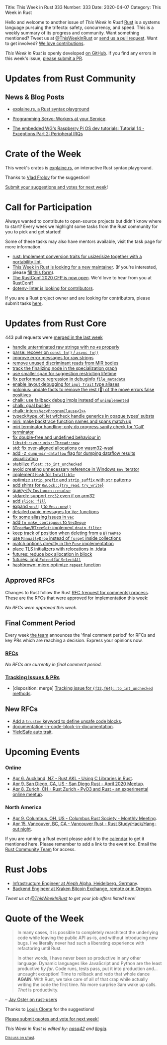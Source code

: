 Title: This Week in Rust 333
Number: 333
Date: 2020-04-07
Category: This Week in Rust

Hello and welcome to another issue of *This Week in Rust*!
[Rust](http://rust-lang.org) is a systems language pursuing the trifecta: safety, concurrency, and speed.
This is a weekly summary of its progress and community.
Want something mentioned? Tweet us at [@ThisWeekInRust](https://twitter.com/ThisWeekInRust) or [send us a pull request](https://github.com/cmr/this-week-in-rust).
Want to get involved? [We love contributions](https://github.com/rust-lang/rust/blob/master/CONTRIBUTING.md).

*This Week in Rust* is openly developed [on GitHub](https://github.com/cmr/this-week-in-rust).
If you find any errors in this week's issue, [please submit a PR](https://github.com/cmr/this-week-in-rust/pulls).

# Updates from Rust Community

## News & Blog Posts
* [explaine.rs, a Rust syntax playground](https://reddit.com/r/rust/comments/ftme7o/explainers_rust_syntax_playground/)

* [Programming Servo: Workers at your Service](https://medium.com/programming-servo/programming-servo-workers-at-your-service-db71e5943511).
- [The embedded WG's Raspberry Pi OS dev tutorials: Tutorial 14 - Exceptions Part 2: Peripheral IRQs](https://github.com/rust-embedded/rust-raspberrypi-OS-tutorials/tree/master/14_exceptions_part2_peripheral_IRQs)

# Crate of the Week

This week's crates is [explaine.rs](https://github.com/jrvidal/explaine.rs), an interactive Rust syntax playground.

Thanks to [Vlad Frolov](https://users.rust-lang.org/t/crate-of-the-week/2704/747) for the suggestion!

[Submit your suggestions and votes for next week][submit_crate]!

[submit_crate]: https://users.rust-lang.org/t/crate-of-the-week/2704

# Call for Participation

Always wanted to contribute to open-source projects but didn't know where to start?
Every week we highlight some tasks from the Rust community for you to pick and get started!

Some of these tasks may also have mentors available, visit the task page for more information.

* [rust: Implement conversion traits for usize/isize together with a portability lint](https://github.com/rust-lang/rust/issues/70460).
* [This Week in Rust is looking for a new maintainer](https://blog.rust-lang.org/inside-rust/2020/03/13/twir-new-lead.html). (If you're interested, please [fill this form](https://docs.google.com/forms/d/e/1FAIpQLScJUYdkpLwQc_4zn3oxpVLdT3IHtKlYEBAzd6lgSgE3vsTOtA/viewform)).
* [The RustConf 2020 CFP is now open](https://cfp.rustconf.com/events/rustconf-2020). We'd love to hear from you at RustConf!
* [dotenv-linter is looking for contributors](https://twitter.com/mgrachev/status/1241700876244434951).

If you are a Rust project owner and are looking for contributors, please submit tasks [here][guidelines].

[guidelines]: https://users.rust-lang.org/t/twir-call-for-participation/4821

# Updates from Rust Core

443 pull requests were [merged in the last week][merged]

[merged]: https://github.com/search?q=is%3Apr+org%3Arust-lang+is%3Amerged+merged%3A2020-03-30..2020-04-06

* [handle unterminated raw strings with no `#`s properly](https://github.com/rust-lang/rust/pull/70681)
* [parse: recover on `const fn()` / `async fn()`](https://github.com/rust-lang/rust/pull/70421)
* [improve error messages for raw strings](https://github.com/rust-lang/rust/pull/70522)
* [remove unused discriminant reads from MIR bodies](https://github.com/rust-lang/rust/pull/70595)
* [track the finalizing node in the specialization graph](https://github.com/rust-lang/rust/pull/70535)
* [use smaller span for suggestion restricting lifetime](https://github.com/rust-lang/rust/pull/70827)
* [fix performance regression in debuginfo `file_metadata`](https://github.com/rust-lang/rust/pull/70803)
* [enable layout debugging for `impl Trait` type aliases](https://github.com/rust-lang/rust/pull/70815)
* [polonius: update facts to remove the rest (🤞) of the move errors false positives](https://github.com/rust-lang/polonius/pull/147)
* [chalk: use fallback debug impls instead of `unimplemented`](https://github.com/rust-lang/chalk/pull/366)
* [chalk: goal builder](https://github.com/rust-lang/chalk/pull/361)
* [chalk: intern `Vec<ProgramClause<I>>`](https://github.com/rust-lang/chalk/pull/370)
* [typeck/type_of: let wfcheck handle generics in opaque types' substs](https://github.com/rust-lang/rust/pull/70272)
* [miri: make backtrace function names and spans match up](https://github.com/rust-lang/rust/pull/70590)
* [miri terminator handling: only do progress sanity check for 'Call' terminator](https://github.com/rust-lang/rust/pull/70771)
* [fix double-free and undefined behaviour in `libstd::syn::unix::Thread::new`](https://github.com/rust-lang/rust/pull/70597)
* [std: fix over-aligned allocations on wasm32-wasi](https://github.com/rust-lang/rust/pull/70585)
* [add `-Z dump-mir-dataflow` flag for dumping dataflow results visualization](https://github.com/rust-lang/rust/pull/70511)
* [stabilize `float::to_int_unchecked`](https://github.com/rust-lang/rust/pull/70487)
* [avoid creating unnecessary reference in Windows `Env` iterator](https://github.com/rust-lang/rust/pull/70479)
* [implement `Hash` for `Infallible`](https://github.com/rust-lang/rust/pull/70281)
* [optimize `strip_prefix` and `strip_suffix` with `str` patterns](https://github.com/rust-lang/rust/pull/69784)
* [add shims for `RwLock::`{`try_read`, `try_write`}](https://github.com/rust-lang/miri/pull/1157)
* [query-ify `Instance::resolve`](https://github.com/rust-lang/rust/pull/67797)
* [stdarch: support `crc32` even if on arm32](https://github.com/rust-lang/stdarch/pull/834)
* [add `slice::fill`](https://github.com/rust-lang/rust/pull/70752)
* [expand `vec![]` to `Vec::new()`](https://github.com/rust-lang/rust/pull/70632)
* [detailed panic messages for `Vec` functions](https://github.com/rust-lang/rust/pull/70573)
* [fix some aliasing issues in `Vec`](https://github.com/rust-lang/rust/pull/70558)
* [add `fn make_contiguous` to `VecDeque`](https://github.com/rust-lang/rust/pull/69425)
* [`BTreeMap`/`BTreeSet`: implement `drain_filter`](https://github.com/rust-lang/rust/pull/68770)
* [keep track of position when deleting from a `BTreeMap`](https://github.com/rust-lang/rust/pull/70795)
* [use `ManuallyDrop` instead of `forget` inside collections](https://github.com/rust-lang/rust/pull/70766)
* [match options directly in the `Fuse` implementation](https://github.com/rust-lang/rust/pull/70750)
* [place TLS initializers with relocations in .tdata](https://github.com/rust-lang/rust/pull/70720)
* [futures: reduce box allocation in bilock](https://github.com/rust-lang/futures-rs/pull/2104)
* [futures: impl `Extend` for `SelectAll`](https://github.com/rust-lang/futures-rs/pull/2107)
* [hashbrown: micro optimize `repeat` function](https://github.com/rust-lang/hashbrown/pull/150)

## Approved RFCs

Changes to Rust follow the Rust [RFC (request for comments) process](https://github.com/rust-lang/rfcs#rust-rfcs). These
are the RFCs that were approved for implementation this week:

*No RFCs were approved this week.*

## Final Comment Period

Every week [the team](https://www.rust-lang.org/team.html) announces the
'final comment period' for RFCs and key PRs which are reaching a
decision. Express your opinions now.

### [RFCs](https://github.com/rust-lang/rfcs/labels/final-comment-period)

*No RFCs are currently in final comment period.*

### [Tracking Issues & PRs](https://github.com/rust-lang/rust/labels/final-comment-period)

* [disposition: merge] [Tracking issue for `{f32,f64}::to_int_unchecked` methods](https://github.com/rust-lang/rust/issues/67058).

## New RFCs

* [Add a `trustme` keyword to define unsafe code blocks](https://github.com/rust-lang/rfcs/pull/2893).
* [documentation-in-code-block-in-documentation](https://github.com/rust-lang/rfcs/pull/2894).
* [YieldSafe auto trait](https://github.com/rust-lang/rfcs/pull/2890).

# Upcoming Events

### Online

* [Apr  6. Auckland, NZ - Rust AKL - Using C Libraries in Rust](https://www.meetup.com/rust-akl/events/266876539/).
* [Apr  9. San Diego, CA, US - San Diego Rust - April 2020 Meetup](https://www.meetup.com/San-Diego-Rust/events/269639205/).
* [Apr  8. Zurich, CH - Rust Zurich - PyO3 and Rust - an experimental online meetup](https://www.meetup.com/Rust-Zurich/events/269771239/).

### North America

* [Apr  9. Columbus, OH, US - Columbus Rust Society - Monthly Meeting](https://www.meetup.com/columbus-rs/events/dpkhgrybcgbmb/).
* [Apr 15. Vancouver, BC, CA - Vancouver Rust - Rust Study/Hack/Hang-out night](https://www.meetup.com/Vancouver-Rust/events/qnrgnrybcgbtb/).

If you are running a Rust event please add it to the [calendar] to get
it mentioned here. Please remember to add a link to the event too.
Email the [Rust Community Team][community] for access.

[calendar]: https://www.google.com/calendar/embed?src=apd9vmbc22egenmtu5l6c5jbfc%40group.calendar.google.com
[community]: mailto:community-team@rust-lang.org

# Rust Jobs

* [Infrastructure Engineer at Aleph Alpha, Heidelberg, Germany](https://aleph-alpha.de/sw_engineer.html?language=de).
* [Backend Engineer at Kraken Bitcoin Exchange, remote or in Oregon](https://www.glassdoor.com/job-listing/backend-engineer-rust-kraken-bitcoin-exchange-JV_KO0,21_KE22,45.htm?jl=2913415229).

*Tweet us at [@ThisWeekInRust](https://twitter.com/ThisWeekInRust) to get your job offers listed here!*

# Quote of the Week

> In many cases, it is possible to completely rearchitect the underlying code while leaving the public API as-is, and without introducing new bugs. I've literally never had such a liberating experience with refactoring until Rust.
>
> In other words, I have never been so productive in any other language. Dynamic languages like JavaScript and Python are the least productive *by far*. Code runs, tests pass, put it into production and... uncaught exception! Time to rollback and redo that whole dance **AGAIN**. With Rust, we take care of all of that crap while actually writing the code the first time. No more surprise 3am wake up calls. *That* is productivity.

– [Jay Oster on rust-users](https://users.rust-lang.org/t/rust-language-efficacy-and-productivity/39352/10)

Thanks to [Louis Cloete](https://users.rust-lang.org/t/twir-quote-of-the-week/328/846) for the suggestions!

[Please submit quotes and vote for next week!](https://users.rust-lang.org/t/twir-quote-of-the-week/328)

*This Week in Rust is edited by: [nasa42](https://github.com/nasa42) and [llogiq](https://github.com/llogiq).*

<small>[Discuss on r/rust]().</small>

